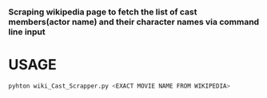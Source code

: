 ### Scraping wikipedia page to fetch the list of cast members(actor name) and their character names via command line input
# USAGE
```python
pyhton wiki_Cast_Scrapper.py <EXACT MOVIE NAME FROM WIKIPEDIA>
```

